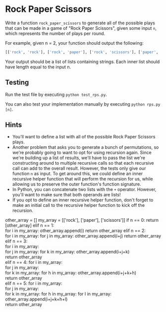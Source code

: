 # Rock Paper Scissors

Write a function `rock_paper_scissors` to generate all of the possible plays that can be made in a game of "Rock Paper Scissors", given some input `n`, which represents the number of plays per round. 

For example, given n = 2, your function should output the following:

```python
[['rock', 'rock'], ['rock', 'paper'], ['rock', 'scissors'], ['paper', 'rock'], ['paper', 'paper'], ['paper', 'scissors'], ['scissors', 'rock'], ['scissors', 'paper'], ['scissors', 'scissors']]
```

Your output should be a list of lists containing strings. Each inner list should have length equal to the input n.

## Testing

Run the test file by executing `python test_rps.py`.

You can also test your implementation manually by executing `python rps.py [n]`.

## Hints

 * You'll want to define a list with all of the possible Rock Paper Scissors plays.
 * Another problem that asks you to generate a bunch of permutations, so we're probably going to want to opt for using recursion again. Since we're building up a list of results, we'll have to pass the list we're constructing around to multiple recursive calls so that each recursive call can add to the overall result. However, the tests only give our function `n` as input. To get around this, we could define an inner recursive helper function that will perform the recursion for us, while allowing us to preserve the outer function's function signature. 
 * In Python, you can concatenate two lists with the `+` operator. However, you'll want to make sure that both operands are lists!
 * If you opt to define an inner recursive helper function, don't forget to make an initial call to the recursive helper function to kick off the recursion.

 other_array = []
    my_array = [['rock'], ['paper'], ['scissors']]
    if n == 0: 
        return [other_array]
    elif n == 1:     
        for i in my_array:
            other_array.append(i)
        return other_array
    elif n == 2:     
        for i in my_array:
            for j in my_array:
                other_array.append(i+j)
        return other_array
    elif n == 3:  
        for i in my_array:   
            for j in my_array:
                for k in my_array:
                    other_array.append(i+j+k)  
        return other_array          
    elif n == 4:
        for i in my_array:  
            for j in my_array:   
                for k in my_array:
                    for h in my_array:
                        other_array.append(i+j+k+h)      
        return other_array  
    elif n == 5:
        for i in my_array:  
            for j in my_array:   
                for k in my_array:
                    for h in my_array:
                        for l in my_array:  
                            other_array.append(i+j+k+h+l)      
        return other_array  